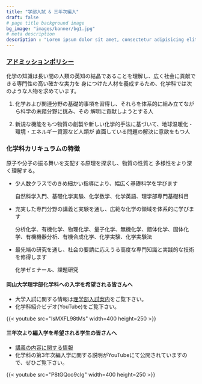 ```yaml
---
title: "学部入試 & 三年次編入"
draft: false
# page title background image
bg_image: "images/banner/bg1.jpg"
# meta description
description : "Lorem ipsum dolor sit amet, consectetur adipisicing elit, sed do eiusmod tempor incididunt ut labore. dolore magna aliqua. Ut enim ad minim veniam, quis nostrud."
---
```

### [アドミッションポリシー](http://www.okayama-u.ac.jp/up_load_files/freetext/education-policies/file/3policy-sci.pdf)

化学の知識は長い間の人類の英知の結晶であることを理解し、広く社会に貢献できる専門性の高い確かな実力を 身につけた人材を養成するため、化学科では次のような人物を求めています。

1. 化学および関連分野の基礎的事項を習得し、それらを体系的に組み立てながら科学の未踏分野に挑み、その 解明に貢献しようとする人

2. 新規な機能をもつ物質の創製や新しい化学的手法に基づいて、地球温暖化・環境・エネルギー資源など人類が 直面している問題の解決に意欲をもつ人

### 化学科カリキュラムの特徴

原子や分子の振る舞いを支配する原理を探求し、物質の性質と 多様性をより深く理解する。
* 少人数クラスでのきめ細かい指導により、幅広く基礎科学を学びます

   自然科学入門、基礎化学実験、化学数学、化学英語、理学部専門基礎科目
* 充実した専門分野の講義と実験を通し、広範な化学の領域を体系的に学びます

   分析化学、有機化学、物理化学、量子化学、無機化学、錯体化学、固体化学、有機機器分析、有機合成化学、化学実験、化学実験法
* 最先端の研究を通し、社会の要請に応えうる高度な専門知識と実践的な技術を修得します

   化学ゼミナール、課題研究

<!-- より詳しく知りたい方は[化学科パンフレット](/pdf/pamphlet2019.pdf)をご覧下さい。 -->
#### 岡山大学理学部化学科への入学を希望される皆さんへ

* 大学入試に関する情報は[理学部入試案内](http://www.science.okayama-u.ac.jp/prospective/chem.html)をご覧下さい。
* 化学科紹介ビデオ(YouTube)をご覧下さい。

{{< youtube src="IsMXFL98tMs" width=400 height=250 >}}
#### 三年次より編入学を希望される学生の皆さんへ

* [講義の内容に関する情報](3nenji)
* 化学科の第3年次編入学に関する説明がYouTubeにて公開されていますので、ぜひご覧下さい。

{{< youtube src="P8tGQoo9clg" width=400 height=250 >}}
